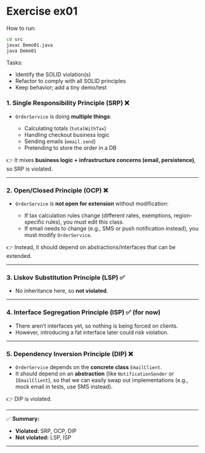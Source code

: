 # Exercise ex01

How to run:
```bash
cd src
javac Demo01.java
java Demo01
```

Tasks:
- Identify the SOLID violation(s)
- Refactor to comply with all SOLID principles
- Keep behavior; add a tiny demo/test


### 1. **Single Responsibility Principle (SRP)** ❌

* `OrderService` is doing **multiple things**:

  * Calculating totals (`totalWithTax`)
  * Handling checkout business logic
  * Sending emails (`email.send`)
  * Pretending to store the order in a DB

👉 It mixes **business logic + infrastructure concerns (email, persistence)**, so SRP is violated.

---

### 2. **Open/Closed Principle (OCP)** ❌

* `OrderService` is **not open for extension** without modification:

  * If tax calculation rules change (different rates, exemptions, region-specific rules), you must edit this class.
  * If email needs to change (e.g., SMS or push notification instead), you must modify `OrderService`.

👉 Instead, it should depend on abstractions/interfaces that can be extended.

---

### 3. **Liskov Substitution Principle (LSP)** ✅

* No inheritance here, so **not violated**.

---

### 4. **Interface Segregation Principle (ISP)** ✅ (for now)

* There aren’t interfaces yet, so nothing is being forced on clients.
* However, introducing a fat interface later could risk violation.

---

### 5. **Dependency Inversion Principle (DIP)** ❌

* `OrderService` depends on the **concrete class** `EmailClient`.
* It should depend on an **abstraction** (like `NotificationSender` or `IEmailClient`), so that we can easily swap out implementations (e.g., mock email in tests, use SMS instead).

👉 DIP is violated.

---

✅ **Summary:**

* **Violated:** SRP, OCP, DIP
* **Not violated:** LSP, ISP

---
